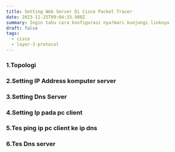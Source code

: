 ```yaml
---
title: Setting Web Server Di Cisco Packet Tracer
date: 2023-11-25T09:04:33.980Z
summary: Ingin tahu cara konfigurasi nya?mari kunjungi linknya
draft: false
tags:
  - cisco
  - layer-3-protocol
---
```

### 1.Topologi

### 2.Setting IP Address komputer server 

### 3.Setting Dns Server

### 4.Setting Ip pada pc client

### 5.Tes ping ip pc client ke ip dns

### 6.Tes Dns server